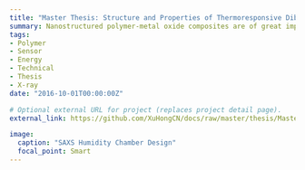 ```yaml
---
title: "Master Thesis: Structure and Properties of Thermoresponsive Diblock Copolymers Embedded with Metal Oxide Nanoparticles"
summary: Nanostructured polymer-metal oxide composites are of great importance due to its highlight applications in sensors, optics, catalysts and drug delivery.
tags:
- Polymer
- Sensor
- Energy
- Technical
- Thesis
- X-ray
date: "2016-10-01T00:00:00Z"

# Optional external URL for project (replaces project detail page).
external_link: https://github.com/XuHongCN/docs/raw/master/thesis/Master_Thesis_LMU_TUM_Xu_Hong.pdf

image:
  caption: "SAXS Humidity Chamber Design"
  focal_point: Smart
---
```

